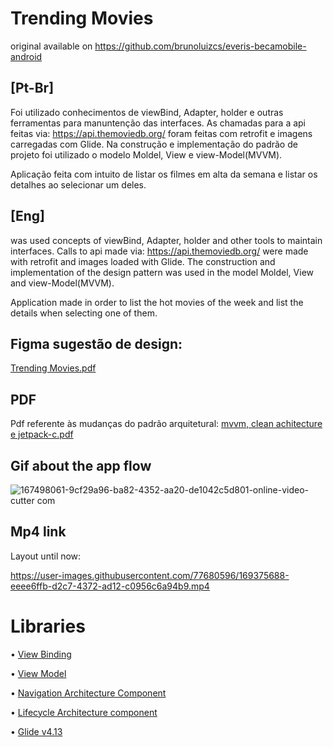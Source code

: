 # Trending Movies

original available on https://github.com/brunoluizcs/everis-becamobile-android

  ## [Pt-Br]
  
  Foi utilizado conhecimentos de viewBind, Adapter, holder e outras ferramentas para manuntenção das interfaces.
  As chamadas para a api feitas via: https://api.themoviedb.org/ foram feitas com retrofit e imagens carregadas com Glide.
  Na construção e implementação do padrão de projeto foi utilizado o modelo Moldel, View e view-Model(MVVM). 

  Aplicação feita com intuito de listar os filmes em alta da semana e listar os detalhes ao selecionar um deles. 

## [Eng]
  was used concepts of viewBind, Adapter, holder and other tools to maintain interfaces.
  Calls to api made via: https://api.themoviedb.org/ were made with retrofit and images loaded with Glide.
  The construction and implementation of the design pattern was used in the model Moldel, View and view-Model(MVVM).
  
  Application made in order to list the hot movies of the week and list the details when selecting one of them.
  
  ## Figma sugestão de design:
  [Trending Movies.pdf](https://github.com/allan8araujo/everis-becamobile-android/files/8880590/Trending.Movies.pdf)

  ## PDF
  Pdf referente às mudanças do padrão arquitetural:
  [mvvm, clean achitecture e jetpack-c.pdf](https://github.com/allan8araujo/everis-becamobile-android/files/8679150/mvvm.clean.achitecture.e.jetpack-c.pdf)
  
  ## Gif about the app flow
![167498061-9cf29a96-ba82-4352-aa20-de1042c5d801-_online-video-cutter com_](https://user-images.githubusercontent.com/77680596/168090834-afc0155a-0b13-415a-9328-aa79b4055d59.gif)

## Mp4 link
Layout until now:

https://user-images.githubusercontent.com/77680596/169375688-eeee6ffb-d2c7-4372-ad12-c0956c6a94b9.mp4



# Libraries
• [View Binding](https://developer.android.com/topic/libraries/view-binding)

• [View Model](https://developer.android.com/topic/libraries/architecture/viewmodel#sharing)

• [Navigation Architecture Component](https://developer.android.com/guide/navigation)

• [Lifecycle Architecture component](https://developer.android.com/topic/libraries/architecture/lifecycle)

• [Glide v4.13](https://github.com/bumptech/glide)
